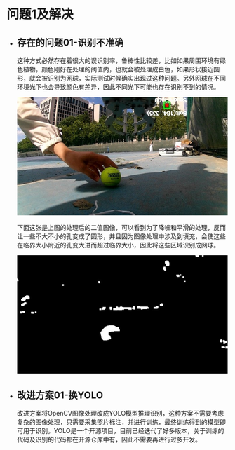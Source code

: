 # 问题1及解决

- ## 存在的问题01-识别不准确

    这种方式必然存在着很大的误识别率，鲁棒性比较差，比如如果周围环境有绿色植物，颜色刚好在处理的阈值内，也就会被处理成白色，如果形状接近圆形，就会被识别为网球，实际测试时候确实出现过这种问题。另外网球在不同环境光下也会导致颜色有差异，因此不同光下可能也存在识别不到的情况。  

    ![误识别及未识别](/src/resource/img/record_01_01.jpg "误识别及未识别")  
    
    下面这张是上图的处理后的二值图像，可以看到为了降噪和平滑的处理，反而让一些不大不小的孔变成了圆形，并且因为图像处理中涉及到填充，会使这些在临界大小附近的孔变大进而超过临界大小，因此将这些区域识别成网球。  

    ![处理后的二值图](/src/resource/img/record_01_02.jpg "处理后的二值图")  
   
- ## 改进方案01-换YOLO

    改进方案将OpenCV图像处理改成YOLO模型推理识别，这种方案不需要考虑复杂的图像处理，只需要采集照片标注，并进行训练，最终训练得到的模型即可用于识别。YOLO是一个开源项目，目前已经迭代了好多版本，关于训练的代码及识别的代码都在开源仓库中有，因此不需要再进行过多开发。